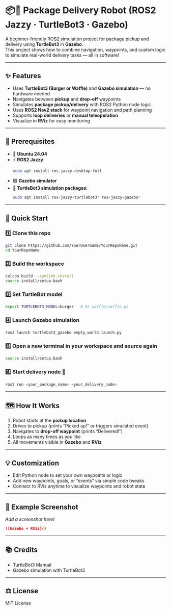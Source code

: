 # 📦🤖 Package Delivery Robot (ROS2 Jazzy · TurtleBot3 · Gazebo)

A beginner-friendly ROS2 simulation project for package pickup and delivery using **TurtleBot3** in **Gazebo**.  
This project shows how to combine navigation, waypoints, and custom logic to simulate real-world delivery tasks — all in software!

---

## ✨ Features
- Uses **TurtleBot3 (Burger or Waffle)** and **Gazebo simulation** — no hardware needed  
- Navigates between **pickup** and **drop-off** waypoints  
- Simulates **package pickup/delivery** with ROS2 Python node logic  
- Uses **ROS2 Nav2 stack** for waypoint navigation and path planning  
- Supports **loop deliveries** or **manual teleoperation**  
- Visualize in **RViz** for easy monitoring  

---

## 📝 Prerequisites
- 🐧 **Ubuntu 24.04**
- ⚡ **ROS2 Jazzy**
  ```bash
  sudo apt install ros-jazzy-desktop-full
  ```
- 🟥 **Gazebo simulator**
- 🤖 **TurtleBot3 simulation packages:**
  ```bash
  sudo apt install ros-jazzy-turtlebot3* ros-jazzy-gazebo*
  ```

---

## 🚦 Quick Start

### 1️⃣ Clone this repo
```bash
git clone https://github.com/YourUsername/YourRepoName.git
cd YourRepoName
```

### 2️⃣ Build the workspace
```bash
colcon build --symlink-install
source install/setup.bash
```

### 3️⃣ Set TurtleBot model
```bash
export TURTLEBOT3_MODEL=burger   # Or waffle/waffle_pi
```

### 4️⃣ Launch Gazebo simulation
```bash
ros2 launch turtlebot3_gazebo empty_world.launch.py
```

### 5️⃣ Open a new terminal in your workspace and source again
```bash
source install/setup.bash
```

### 6️⃣ Start delivery node 🚚
```bash
ros2 run <your_package_name> <your_delivery_node>
```

---

## 🗺️ How It Works
1. Robot starts at the **pickup location**
2. Drives to pickup (prints “Picked up!” or triggers simulated event)
3. Navigates to **drop-off waypoint** (prints “Delivered!”)
4. Loops as many times as you like
5. All movements visible in **Gazebo** and **RViz**

---

## 💡 Customization
- Edit Python node to set your own waypoints or logic  
- Add new waypoints, goals, or “events” via simple code tweaks  
- Connect to RViz anytime to visualize waypoints and robot state  

---

## 📸 Example Screenshot
_Add a screenshot here!_
```markdown
![Gazebo + RViz]()
```

---

## 📚 Credits
- TurtleBot3 Manual  
- Gazebo simulation with TurtleBot3  

---

## ⚖️ License
MIT License
